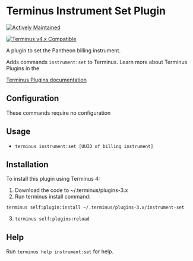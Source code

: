 # Terminus Instrument Set Plugin
[![Actively Maintained](https://img.shields.io/badge/Pantheon-Actively_Maintained-yellow?logo=pantheon&color=FFDC28)](https://pantheon.io/docs/oss-support-levels#actively-maintained-support)

[![Terminus v4.x Compatible](https://img.shields.io/badge/terminus-4.x-green.svg)](https://github.com/pantheon-systems/terminus-plugin-example/tree/2.x)

A plugin to set the Pantheon billing instrument.

Adds commands `instrument:set` to Terminus. Learn more about Terminus Plugins in the

[Terminus Plugins documentation](https://pantheon.io/docs/terminus/plugins)

## Configuration

These commands require no configuration

## Usage
* `terminus instrument:set [UUID of billing instrument]`

## Installation

To install this plugin using Terminus 4:

1. Download the code to ~/.terminus/plugins-3.x
2. Run terminus install command:
```
terminus self:plugin:install ~/.terminus/plugins-3.x/instrument-set
```
3. `terminus self:plugins:reload`

## Help
Run `terminus help instrument:set` for help.
